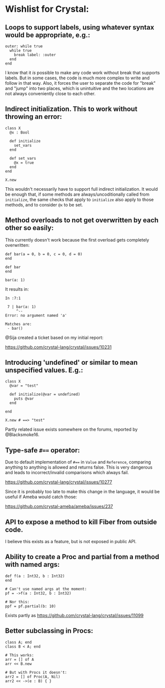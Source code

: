 # Wishlist for Crystal:


## Loops to support labels, using whatever syntax would be appropriate, e.g.:

```cr
outer: while true
  while true
    break label: :outer
  end
end
```

I know that it _is_ possible to make any code work without break that supports labels.
But in some cases, the code is much more complex to write and follow in that way.
Also, it forces the user to separate the code for "break" and "jump" into two
places, which is unintuitive and the two locations are not always conveniently close
to each other.

## Indirect initialization. This to work without throwing an error:

```cr
class X
  @x : Bool

  def initialize
    set_vars
  end

  def set_vars
    @x = true
  end
end

X.new
```

This wouldn't necessarily have to support full indirect initialization. It
would be enough that, if some methods are always/uncoditionally called from `initialize`,
the same checks that apply to `initialize` also apply to those methods, and to consider
`@x` to be set.

## Method overloads to not get overwritten by each other so easily:

This currently doesn't work because the first overload gets completely overwritten:

```cr
def bar(a = 0, b = 0, c = 0, d = 0)
end

def bar
end

bar(a: 1)
```

It results in:

```
In :7:1

 7 | bar(a: 1)
     ^--
Error: no argument named 'a'

Matches are:
 - bar()
 ```

@Sija created a ticket based on my initial report:

https://github.com/crystal-lang/crystal/issues/10231

## Introducing 'undefined' or similar to mean unspecified values. E.g.:

```cr
class X
  @var = "test"

  def initialize(@var = undefined)
    puts @var
  end

end

X.new # ==> "test"
```

Partly related issue exists somewhere on the forums, reported by @Blacksmoke16.

## Type-safe `#==` operator:

Due to default implementation of `#==` in `Value` and `Reference`, comparing
anything to anything is allowed and returns false. This is very dangerous
and leads to incorrect/invalid comparisons which always fail.

https://github.com/crystal-lang/crystal/issues/10277

Since it is probably too late to make this change in the language, it would
be useful if Ameba would catch those:

https://github.com/crystal-ameba/ameba/issues/237

## API to expose a method to kill Fiber from outside code.

I believe this exists as a feature, but is not exposed in public API.

## Ability to create a Proc and partial from a method with named args:

```cr
def f(a : Int32, b : Int32)
end

# Can't use named args at the moment:
pf = ->f(a : Int32, b : Int32)

# Nor this:
ppf = pf.partial(b: 10)

```

Exists partly as https://github.com/crystal-lang/crystal/issues/11099

## Better subclassing in Procs:

```cr
class A; end
class B < A; end

# This works:
arr = [] of A
arr << B.new

# But with Procs it doesn't:
arr2 = [] of Proc(A, Nil)
arr2 << ->(e : B) { }
```
